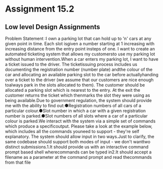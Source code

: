 # Assignment 15.2
## Low level Design Assignments
Problem Statement :I own a parking lot that can hold up to 'n' cars at any given point in time. Each slot isgiven a number starting at 1 increasing with increasing distance from the entry point insteps of one. I want to create an automated ticketing system that allows my customersto use my parking lot without human intervention.When a car enters my parking lot, I want to have a ticket issued to the driver. The ticketissuing process includes us documenting the registration number (number plate) andthe colour of the car and allocating an available parking slot to the car before actuallyhanding over a ticket to the driver (we assume that our customers are nice enough toalways park in the slots allocated to them). The customer should be allocated a parking
slot which is nearest to the entry. At the exit the customer returns the ticket which thenmarks the slot they were using as being available.Due to government regulation, the system should provide me with the ability to find out:●Registration numbers of all cars of a particular colour.●Slot number in which a car with a given registration number is parked.●Slot numbers of all slots where a car of a particular colour is parked.We interact with the system via a simple set of commands which produce a specificoutput. Please take a look at the example below, which includes all the commands youneed to support - they're self explanatory. The system should allow input in two ways.Just to clarify, the same codebase should support both modes of input - we don't wanttwo distinct submissions.1.It should provide us with an interactive command prompt based shell wherecommands can be typed in2.It should accept a filename as a parameter at the command prompt and read thecommands from that file